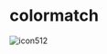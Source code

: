 # colormatch
![icon512](https://user-images.githubusercontent.com/78616024/210354697-c9a9b47a-0057-40a3-be2b-9c0e7c447771.png)
